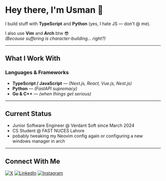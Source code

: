 # Hey there, I'm Usman 👋

I build stuff with **TypeScript** and **Python** (yes, I hate JS — don't @ me).

I also use **Vim** and **Arch** btw 😎  
*(Because suffering is character-building... right?)*

---

## What I Work With

### Languages & Frameworks
- **TypeScript / JavaScript** — _(Next.js, React, Vue.js, Nest.js)_
- **Python** — _(FastAPI supremacy)_
- **Go & C++** — _(when things get serious)_

---

## Current Status

- Junior Software Engineer @ Verdant Soft since March 2024  
- CS Student @ FAST NUCES Lahore
- pobably tweaking my Neovim config again or configuring a new windows manager in arch

---

## Connect With Me

[![X](https://img.shields.io/badge/X-000000?style=for-the-badge&logo=x&logoColor=white)](https://x.com/Usman2519)
[![LinkedIn](https://img.shields.io/badge/LinkedIn-0077B5?style=for-the-badge&logo=linkedin&logoColor=white)](https://pk.linkedin.com/in/muhammad-usman-071b12263)
[![Instagram](https://img.shields.io/badge/Instagram-E4405F?style=for-the-badge&logo=instagram&logoColor=white)](https://www.instagram.com/_usmankhalil_/)


